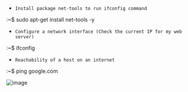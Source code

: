 -     Install package net-tools to run ifconfig command
:~$ sudo apt-get install net-tools -y

-     Configure a network interface (Check the current IP for my web server) 
:~$ ifconfig 

-     Reachability of a host on an internet
:~$ ping google.com  

![image](https://user-images.githubusercontent.com/75248980/221270064-1daee44d-3ccc-44de-bedc-3de5df26c30b.png)
